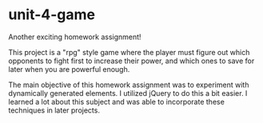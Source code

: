# unit-4-game
Another exciting homework assignment!

This project is a "rpg" style game where the player must figure out 
which opponents to fight first to increase their power, and which ones
to save for later when you are powerful enough.

The main objective of this homework assignment was to experiment with dynamically generated elements. I utilized jQuery to do this a bit easier. I learned a lot about this subject and was able to incorporate these techniques in later projects.


